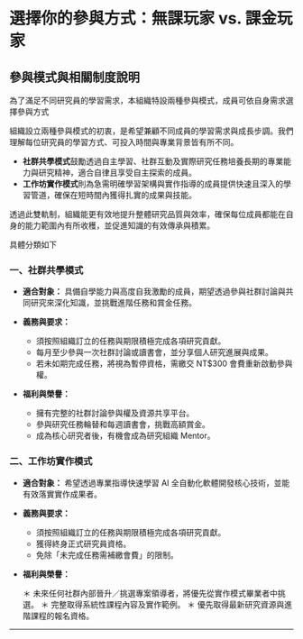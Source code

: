 # 選擇你的參與方式：無課玩家 vs. 課金玩家
## 參與模式與相關制度說明

為了滿足不同研究員的學習需求，本組織特設兩種參與模式，成員可依自身需求選擇參與方式

組織設立兩種參與模式的初衷，是希望兼顧不同成員的學習需求與成長步調。我們理解每位研究員的學習方式、可投入時間與專業背景皆有所不同。

* **社群共學模式**鼓勵透過自主學習、社群互動及實際研究任務培養長期的專業能力與研究精神，適合自律且享受自主探索的成員。
* **工作坊實作模式**則為急需明確學習架構與實作指導的成員提供快速且深入的學習管道，確保在短時間內獲得扎實的成果與技能。

透過此雙軌制，組織能更有效地提升整體研究品質與效率，確保每位成員都能在自身的能力範圍內有所收穫，並促進知識的有效傳承與積累。

具體分類如下

### 一、社群共學模式

* **適合對象：** 具備自學能力與高度自我激勵的成員，期望透過參與社群討論與共同研究來深化知識，並挑戰進階任務和賞金任務。
* **義務與要求：**

  * 須按照組織訂立的任務與期限積極完成各項研究貢獻。
  * 每月至少參與一次社群討論或讀書會，並分享個人研究進展與成果。
  * 若未如期完成任務，將視為暫停資格，需繳交 NT$300 會費重新啟動參與權。
    
* **福利與榮譽：**

  * 擁有完整的社群討論參與權及資源共享平台。
  * 參與研究任務輪替和每週讀書會，挑戰高額賞金。
  * 成為核心研究者後，有機會成為研究組織 Mentor。

### 二、工作坊實作模式

* **適合對象：** 希望透過專業指導快速學習 AI 全自動化軟體開發核心技術，並能有效落實實作成果者。
* **義務與要求：**

  * 須按照組織訂立的任務與期限積極完成各項研究貢獻。
  * 獲得終身正式研究員資格。
  * 免除「未完成任務需補繳會費」的限制。
    
* **福利與榮譽：**

  ＊ 未來任何社群內部晉升／挑選專案領導者，將優先從實作模式畢業者中挑選。
  ＊ 完整取得系統性課程內容及實作範例。
  ＊ 優先取得最新研究資源與進階課程的報名資格。


  



---
